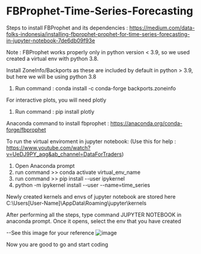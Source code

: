 # FBProphet-Time-Series-Forecasting
Steps to install FBProphet and its dependencies : https://medium.com/data-folks-indonesia/installing-fbprophet-prophet-for-time-series-forecasting-in-jupyter-notebook-7de6db09f93e

Note : FBProphet works properly only in python version < 3.9, so we used created a virtual env with python 3.8.

Install ZoneInfo/Backports as these are included by default in python > 3.9, but here we will be using python 3.8
1. Run command : conda install -c conda-forge backports.zoneinfo

For interactive plots, you will need plotly
1. Run command : pip install plotly

Anaconda command to install fbprophet : https://anaconda.org/conda-forge/fbprophet

To run the virtual enviroment in jupyter notebook: (Use this for help : https://www.youtube.com/watch?v=UeDJ9PY_aqg&ab_channel=DataForTraders)
  1. Open Anaconda prompt
  2. run command >> conda activate virtual_env_name
  3. run command >> pip install --user ipykernel
  4. python -m ipykernel install --user --name=time_series
  
Newly created kernels and envs of jupyter notebook are stored here
C:\Users\[User-Name]\AppData\Roaming\jupyter\kernels

After performing all the steps, type command JUPYTER NOTEBOOK in anaconda prompt.
Once it opens, select the env that you have created

--See this image for your reference
![image](https://user-images.githubusercontent.com/37772760/232401414-42c9be77-db8d-4457-80ab-1a4350873ffd.png)

Now you are good to go and start coding

